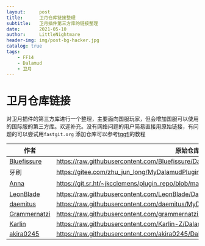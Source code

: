 ```yaml
---
layout:     post
title:      卫月仓库链接整理
subtitle:   卫月插件第三方库的链接整理
date:       2021-05-10
author:     LittleNightmare
header-img: img/post-bg-hacker.jpg
catalog: true
tags:
    - FF14
    - Dalamud
    - 卫月
---
```

# 卫月仓库链接
对卫月插件的第三方库进行一个整理，主要面向国服玩家，但会增加国服可以使用的国际服的第三方库。欢迎补充。没有网络问题的用户简易直接用原始链接，有问题的可以尝试用`fastgit.org`
添加仓库可以参考[tggfl](https://bbs.tggfl.com/topic/115/midibard-%E5%8D%AB%E6%9C%88%E6%A1%86%E6%9E%B6%E4%B8%8B%E7%9A%84%E6%BC%94%E5%A5%8F%E6%8F%92%E4%BB%B6)的教程

|作者|原始仓库链接|国服代理链接|
|--|--|--|
|[Bluefissure](https://github.com/Bluefissure)|https://raw.githubusercontent.com/Bluefissure/DalamudPlugins/Bluefissure/pluginmaster.json|https://raw.fastgit.org/Bluefissure/DalamudPlugins/Bluefissure/pluginmaster.json|
|牙刷|https://gitee.com/zhu_jun_long/MyDalamudPlugins/raw/master/pluginmaster.json|无|
|[Anna](https://github.com/ascclemens)|https://git.sr.ht/~jkcclemens/plugin_repo/blob/master/pluginmaster.json|无|
|[LeonBlade](https://github.com/LeonBlade)|https://raw.githubusercontent.com/LeonBlade/DalamudPlugins/main/repo.json|https://raw.fastgit.org/LeonBlade/DalamudPlugins/main/repo.json|
|[daemitus](https://github.com/daemitus)|https://raw.githubusercontent.com/daemitus/MyDalamudPlugins/master/pluginmaster.json|https://raw.fastgit.org/daemitus/MyDalamudPlugins/master/pluginmaster.json|
|[Grammernatzi](https://github.com/Grammernatzi)|https://raw.githubusercontent.com/grammernatzi/MyDalamudPlugins/master/pluginmaster.json|https://raw.fastgit.org/grammernatzi/MyDalamudPlugins/master/pluginmaster.json|
|[Karlin](https://github.com/Karlin-Z)|https://raw.githubusercontent.com/Karlin-Z/DalamudPlugins/main/pluginmaster.json|https://raw.fastgit.org/Karlin-Z/DalamudPlugins/main/pluginmaster.json|
|[akira0245](https://github.com/akira0245)|https://raw.githubusercontent.com/akira0245/DalamudPlugins/cn/pluginmaster.json|https://raw.fastgit.org/akira0245/DalamudPlugins/cn/pluginmaster.json|

